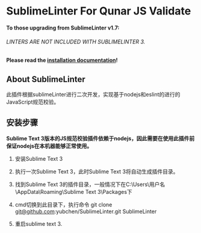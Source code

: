 SublimeLinter For Qunar JS Validate
===================================


**To those upgrading from SublimeLinter v1.7:**

###### LINTERS ARE *NOT* INCLUDED WITH SUBLIMELINTER 3. ######

**Please read the [installation documentation](http://wiki.corp.qunar.com/pages/viewpage.action?pageId=83362365)!**

## About SublimeLinter
此插件根据sublimeLinter进行二次开发，实现基于nodejs和eslint的进行的JavaScript规范校验。

## 安装步骤
**Sublime Text 3版本的JS规范校验插件依赖于nodejs，因此需要在使用此插件前保证nodejs在本机器能够正常使用。**
1. 安装Sublime Text 3

2. 执行一次Sublime Text 3，此时Sublime Text 3将自动生成插件目录。

3. 找到Sublime Text 3的插件目录，一般情况下在C:\Users\用户名\AppData\Roaming\Sublime Text 3\Packages下

4. cmd切换到此目录下，执行命令  git clone git@github.com:yubchen/SublimeLinter.git SublimeLinter

5. 重启sublime text 3.
